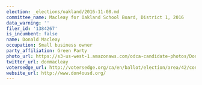 ```yaml
---
election: _elections/oakland/2016-11-08.md
committee_name: Macleay for Oakland School Board, District 1, 2016
data_warning: ''
filer_id: '1384267'
is_incumbent: false
name: Donald Macleay
occupation: Small business owner
party_affiliation: Green Party
photo_url: https://s3-us-west-1.amazonaws.com/odca-candidate-photos/Donald-Macleay1.png
twitter_url: donmacleay
votersedge_url: http://votersedge.org/ca/en/ballot/election/area/42/contests/contest/13216/candidate/130694?&county=Alameda%20County&election_authority_id=1
website_url: http://www.don4ousd.org/
---
```


